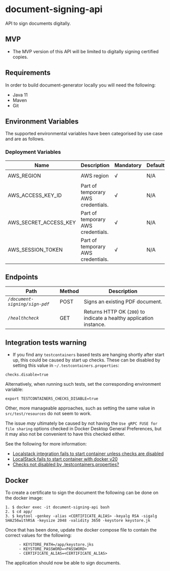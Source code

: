 # document-signing-api
API to sign documents digitally.

## MVP

* The MVP version of this API will be limited to digitally signing certified copies.

## Requirements
In order to build document-generator locally you will need the following:
- Java 11
- Maven
- Git

## Environment Variables

The supported environmental variables have been categorised by use case and are as follows.

### Deployment Variables
| Name                  | Description                        | Mandatory | Default | Example     |
|-----------------------|------------------------------------|-----------|---------|-------------|
| AWS_REGION            | AWS region                         | √         | N/A     | `eu-west-2` |
| AWS_ACCESS_KEY_ID     | Part of temporary AWS credentials. | √         | N/A     | `ASIA...`   |
| AWS_SECRET_ACCESS_KEY | Part of temporary AWS credentials. | √         | N/A     | `UgO8...`   |
| AWS_SESSION_TOKEN     | Part of temporary AWS credentials. | √         | N/A     | `IQoJ...`   |

## Endpoints
| Path                           | Method | Description                                                         |
|--------------------------------|--------|---------------------------------------------------------------------|
| *`/document-signing/sign-pdf`* | POST   | Signs an existing PDF document.                                     |
| *`/healthcheck`*               | GET    | Returns HTTP OK (`200`) to indicate a healthy application instance. |


## Integration tests warning

* If you find any `testcontainers` based tests are hanging shortly after start up, this could be caused by start up 
checks. These can be disabled by setting this value in `~/.testcontainers.properties`:

```
checks.disable=true
```

Alternatively, when running such tests, set the corresponding environment variable:

```
export TESTCONTAINERS_CHECKS_DISABLE=true
```

Other, more manageable approaches, such as setting the same value in  `src/test/resources` do not seem to work.

The issue _may_ ultimately be caused by not having the `Use gRPC FUSE for file sharing` options checked in 
Docker Desktop General Preferences, but it may also not be convenient to have this checked either.

See the following for more information:

* [Localstack integration fails to start container unless checks are disabled ](https://github.com/testcontainers/testcontainers-java/issues/3790)
* [LocalStack fails to start container with docker v20](https://github.com/localstack/localstack/issues/3446)
* [Checks not disabled by .testcontainers.properties?](https://github.com/testcontainers/testcontainers-java/issues/2312)

## Docker
To create a certificate to sign the document the following can be done on the docker image:
```
1. $ docker exec -it document-signing-api bash
2. $ cd app/
3. $ keytool -genkey -alias <CERTIFICATE_ALIAS> -keyalg RSA -sigalg SHA256withRSA -keysize 2048 -validity 3650 -keystore keystore.jk
```

Once that has been done, update the docker compose file to contain the correct values for the following:
```
      - KEYSTORE_PATH=/app/keystore.jks
      - KEYSTORE_PASSWORD=<PASSWORD>
      - CERTIFICATE_ALIAS=<CERTIFICATE_ALIAS>
```

The application should now be able to sign documents.



